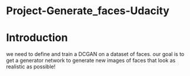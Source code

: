 # Project-Generate_faces-Udacity
# Introduction
we need to define and train a DCGAN on a dataset of faces. our goal is to get a generator network to generate new images of faces that look as realistic as possible!
